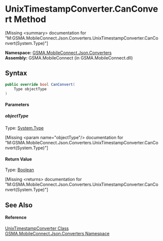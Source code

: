 UnixTimestampConverter.CanConvert Method
========================================

[Missing &lt;summary> documentation for "M:GSMA.MobileConnect.Json.Converters.UnixTimestampConverter.CanConvert(System.Type)"]


**Namespace:** [GSMA.MobileConnect.Json.Converters][1]  
**Assembly:** GSMA.MobileConnect (in GSMA.MobileConnect.dll)

Syntax
------

```csharp
public override bool CanConvert(
	Type objectType
)
```

#### Parameters

##### *objectType*
Type: [System.Type][2]  

[Missing &lt;param name="objectType"/> documentation for "M:GSMA.MobileConnect.Json.Converters.UnixTimestampConverter.CanConvert(System.Type)"]


#### Return Value
Type: [Boolean][3]  

[Missing &lt;returns> documentation for "M:GSMA.MobileConnect.Json.Converters.UnixTimestampConverter.CanConvert(System.Type)"]


See Also
--------

#### Reference
[UnixTimestampConverter Class][4]  
[GSMA.MobileConnect.Json.Converters Namespace][1]  

[1]: ../README.md
[2]: http://msdn.microsoft.com/en-us/library/42892f65
[3]: http://msdn.microsoft.com/en-us/library/a28wyd50
[4]: README.md
[5]: ../../_icons/Help.png